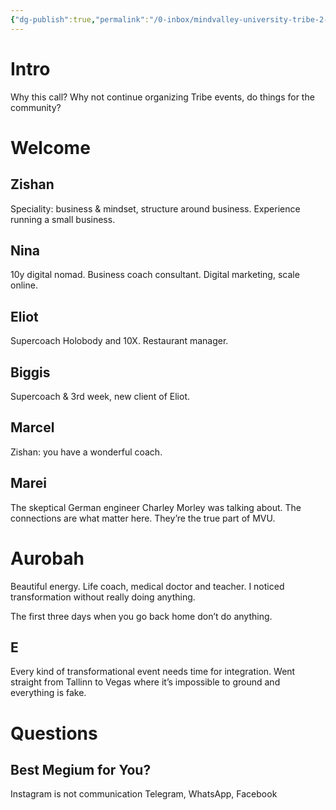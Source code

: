 ```yaml
---
{"dg-publish":true,"permalink":"/0-inbox/mindvalley-university-tribe-2-0-integration-call/"}
---
```


# Intro
Why this call?
Why not continue organizing Tribe events, do things for the community?

# Welcome
## Zishan
Speciality: business & mindset, structure around business. Experience running a small business.

## Nina
10y digital nomad. Business coach consultant. Digital marketing, scale online.

## Eliot
Supercoach Holobody and 10X. Restaurant manager.

## Biggis
Supercoach & 3rd week, new client of Eliot.

## Marcel
Zishan: you have a wonderful coach.

## Marei
The skeptical German engineer Charley Morley was talking about.
The connections are what matter here. They’re the true part of MVU.

# Aurobah
Beautiful energy. Life coach, medical doctor and teacher.
I noticed transformation without really doing anything.

The first three days when you go back home don’t do anything.

## E
Every kind of transformational event needs time for integration.
Went straight from Tallinn to Vegas where it’s impossible to ground and everything is fake.

# Questions
## Best Megium for You?
Instagram is not communication
Telegram, WhatsApp, Facebook